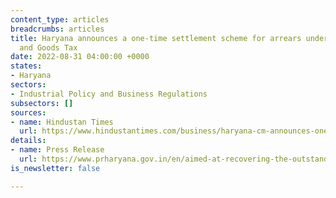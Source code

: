 ```yaml
---
content_type: articles
breadcrumbs: articles
title: Haryana announces a one-time settlement scheme for arrears under the Passenger
  and Goods Tax
date: 2022-08-31 04:00:00 +0000
states:
- Haryana
sectors:
- Industrial Policy and Business Regulations
subsectors: []
sources:
- name: Hindustan Times
  url: https://www.hindustantimes.com/business/haryana-cm-announces-one-time-scheme-to-settle-arears-of-passengers-and-goods-tax-101661443190549.html
details:
- name: Press Release
  url: https://www.prharyana.gov.in/en/aimed-at-recovering-the-outstanding-arrears-of-passenger-and-goods-tax-amounting-to-rs-2113-crore
is_newsletter: false

---
```

